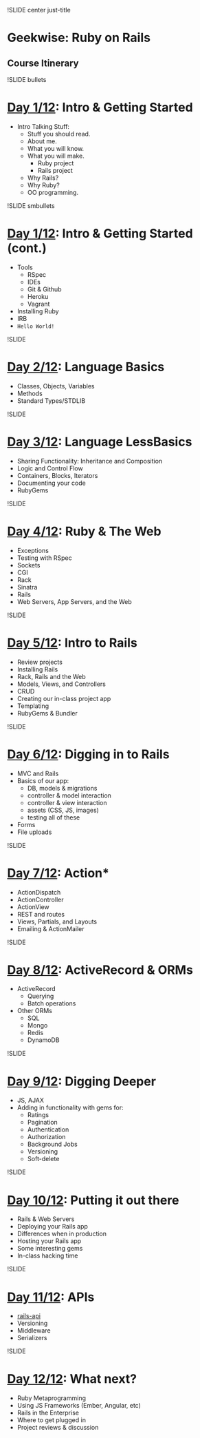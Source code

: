 !SLIDE center just-title
# Geekwise: Ruby on Rails
## Course Itinerary


!SLIDE bullets
# [Day 1/12](d1): Intro & Getting Started

* Intro Talking Stuff:
    * Stuff you should read.
    * About me.
    * What you will know.
    * What you will make.
        * Ruby project
        * Rails project
    * Why Rails?
    * Why Ruby?
    * OO programming.

!SLIDE smbullets
# [Day 1/12](d1): Intro & Getting Started (cont.)

* Tools
    * RSpec
    * IDEs
    * Git & Github
    * Heroku
    * Vagrant
* Installing Ruby
* IRB
* `Hello World!`

!SLIDE
# [Day 2/12](d2): Language Basics

* Classes, Objects, Variables
* Methods
* Standard Types/STDLIB

!SLIDE
# [Day 3/12](d3): Language LessBasics

* Sharing Functionality: Inheritance and Composition
* Logic and Control Flow
* Containers, Blocks, Iterators
* Documenting your code
* RubyGems

!SLIDE
# [Day 4/12](d4): Ruby & The Web

* Exceptions
* Testing with RSpec
* Sockets
* CGI
* Rack
* Sinatra
* Rails
* Web Servers, App Servers, and the Web

!SLIDE
# [Day 5/12](d5): Intro to Rails

* Review projects
* Installing Rails
* Rack, Rails and the Web
* Models, Views, and Controllers
* CRUD
* Creating our in-class project app
* Templating
* RubyGems & Bundler

!SLIDE
# [Day 6/12](d6): Digging in to Rails

* MVC and Rails
* Basics of our app:
    * DB, models & migrations
    * controller & model interaction
    * controller & view interaction
    * assets (CSS, JS, images)
    * testing all of these
* Forms
* File uploads

!SLIDE
# [Day 7/12](d7): Action*

* ActionDispatch
* ActionController
* ActionView
* REST and routes
* Views, Partials, and Layouts
* Emailing & ActionMailer

!SLIDE
# [Day 8/12](d8): ActiveRecord & ORMs

* ActiveRecord
    * Querying
    * Batch operations
* Other ORMs
    * SQL
    * Mongo
    * Redis
    * DynamoDB

!SLIDE
# [Day 9/12](d9): Digging Deeper

* JS, AJAX
* Adding in functionality with gems for:
    * Ratings
    * Pagination
    * Authentication
    * Authorization
    * Background Jobs
    * Versioning
    * Soft-delete

!SLIDE
# [Day 10/12](d10): Putting it out there

* Rails & Web Servers
* Deploying your Rails app
* Differences when in production
* Hosting your Rails app
* Some interesting gems
* In-class hacking time

!SLIDE
# [Day 11/12](d11): APIs

* [rails-api](https://github.com/rails-api/rails-api)
* Versioning
* Middleware
* Serializers


!SLIDE
# [Day 12/12](d12): What next?

* Ruby Metaprogramming
* Using JS Frameworks (Ember, Angular, etc)
* Rails in the Enterprise
* Where to get plugged in
* Project reviews & discussion
